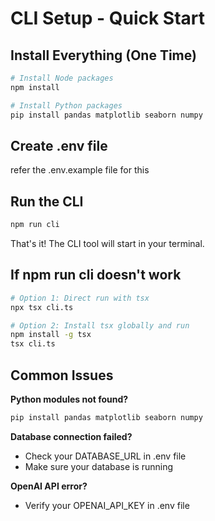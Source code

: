 # CLI Setup - Quick Start

## Install Everything (One Time)

```bash
# Install Node packages
npm install

# Install Python packages
pip install pandas matplotlib seaborn numpy
```

## Create .env file
refer the .env.example file for this

## Run the CLI

```bash
npm run cli
```

That's it! The CLI tool will start in your terminal.

## If npm run cli doesn't work

```bash
# Option 1: Direct run with tsx
npx tsx cli.ts

# Option 2: Install tsx globally and run
npm install -g tsx
tsx cli.ts
```

## Common Issues

**Python modules not found?**
```bash
pip install pandas matplotlib seaborn numpy
```

**Database connection failed?**
- Check your DATABASE_URL in .env file
- Make sure your database is running

**OpenAI API error?**
- Verify your OPENAI_API_KEY in .env file